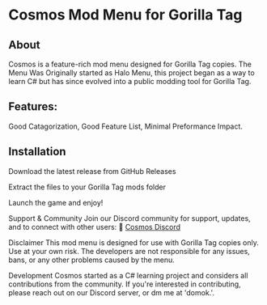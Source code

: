 # Cosmos Mod Menu for Gorilla Tag

## About
Cosmos is a feature-rich mod menu designed for Gorilla Tag copies. The Menu Was Originally started as Halo Menu, this project began as a way to learn C# but has since evolved into a public modding tool for Gorilla Tag.

## Features:
Good Catagorization,
Good Feature List,
Minimal Preformance Impact.

## Installation
Download the latest release from GitHub Releases 

Extract the files to your Gorilla Tag mods folder

Launch the game and enjoy!

Support & Community
Join our Discord community for support, updates, and to connect with other users:
🔗 [Cosmos Discord](https://discord.gg/SXV8Bmy4Tt)

Disclaimer
This mod menu is designed for use with Gorilla Tag copies only. Use at your own risk. The developers are not responsible for any issues, bans, or any other problems caused by the menu.

Development
Cosmos started as a C# learning project and considers all contributions from the community. If you're interested in contributing, please reach out on our Discord server, or dm me at 'domok.'.
